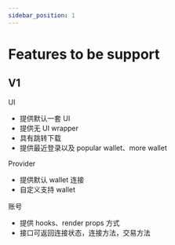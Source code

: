 ```yaml
---
sidebar_position: 1
---
```


# Features to be support

## V1

UI

- 提供默认一套 UI
- 提供无 UI wrapper
- 具有跳转下载
- 提供最近登录以及 popular wallet、more wallet

Provider

- 提供默认 wallet 连接
- 自定义支持 wallet

账号

- 提供 hooks、render props 方式
- 接口可返回连接状态，连接方法，交易方法
